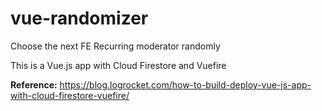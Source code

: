 # vue-randomizer

Choose the next FE Recurring moderator randomly

This is a Vue.js app with Cloud Firestore and Vuefire

**Reference:** https://blog.logrocket.com/how-to-build-deploy-vue-js-app-with-cloud-firestore-vuefire/
